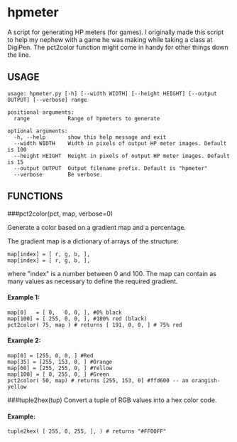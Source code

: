 hpmeter
=======

A script for generating HP meters (for games). I originally made this script to help my nephew with a game he was making while taking a class at DigiPen. The pct2color function might come in handy for other things down the line.

USAGE
-----

    usage: hpmeter.py [-h] [--width WIDTH] [--height HEIGHT] [--output OUTPUT] [--verbose] range

    positional arguments:
      range            Range of hpmeters to generate

    optional arguments:
      -h, --help       show this help message and exit
      --width WIDTH    Width in pixels of output HP meter images. Default is 100
      --height HEIGHT  Height in pixels of output HP meter images. Default is 15
      --output OUTPUT  Output filename prefix. Default is "hpmeter"
      --verbose        Be verbose.

FUNCTIONS
---------
###pct2color(pct, map, verbose=0)
    
Generate a color based on a gradient map and a percentage.
        
The gradient map is a dictionary of arrays of the structure:

    map[index] = [ r, g, b, ],
    map[index] = [ r, g, b, ],

where "index" is a number between 0 and 100. The map can contain as many values as necessary to define the required gradient.

#### Example 1:
    map[0]   = [ 0,   0, 0, ], #0% black
    map[100] = [ 255, 0, 0, ], #100% red (black)
    pct2color( 75, map ) # returns [ 191, 0, 0, ] # 75% red
#### Example 2:
    map[0] = [255, 0, 0, ] #Red
    map[35] = [255, 153, 0, ] #Orange
    map[60] = [255, 255, 0, ] #Yellow
    map[100] = [ 0, 255, 0, ] #Green
    pct2color( 50, map) # returns [255, 153, 0] #ffd600 -- an orangish-yellow
    
###tuple2hex(tup)
Convert a tuple of RGB values into a hex color code.
#### Example:
    tuple2hex( [ 255, 0, 255, ], ) # returns "#FF00FF"
